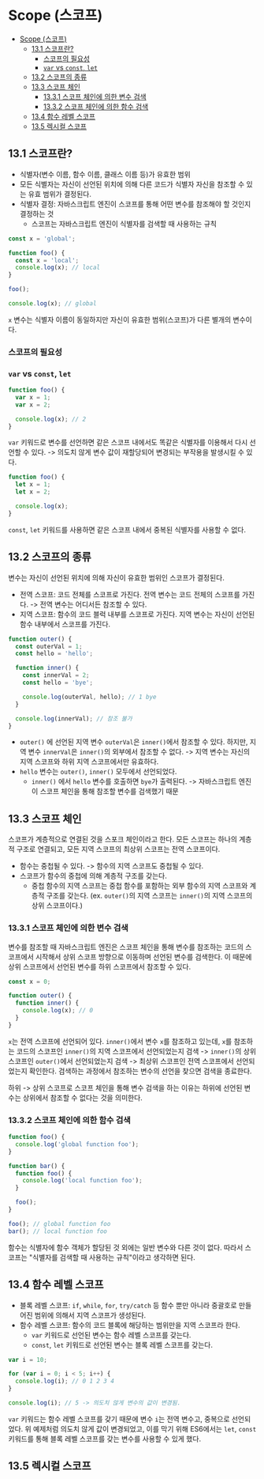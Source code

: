 # Scope (스코프)

- [Scope (스코프)](#scope-스코프)
  - [13.1 스코프란?](#131-스코프란)
    - [스코프의 필요성](#스코프의-필요성)
    - [`var` vs `const`, `let`](#var-vs-const-let)
  - [13.2 스코프의 종류](#132-스코프의-종류)
  - [13.3 스코프 체인](#133-스코프-체인)
    - [13.3.1 스코프 체인에 의한 변수 검색](#1331-스코프-체인에-의한-변수-검색)
    - [13.3.2 스코프 체인에 의한 함수 검색](#1332-스코프-체인에-의한-함수-검색)
  - [13.4 함수 레벨 스코프](#134-함수-레벨-스코프)
  - [13.5 렉시컬 스코프](#135-렉시컬-스코프)

## 13.1 스코프란?

- 식별자(변수 이름, 함수 이름, 클래스 이름 등)가 유효한 범위
- 모든 식별자는 자신이 선언된 위치에 의해 다른 코드가 식별자 자신을 참조할 수 있는 유효 범위가 결정된다.
- 식별자 결정: 자바스크립트 엔진이 스코프를 통해 어떤 변수를 참조해야 할 것인지 결정하는 것
  - 스코프는 자바스크립트 엔진이 식별자를 검색할 때 사용하는 규칙

```javascript
const x = 'global';

function foo() {
  const x = 'local';
  console.log(x); // local
}

foo();

console.log(x); // global
```

`x` 변수는 식별자 이름이 동일하지만 자신이 유효한 범위(스코프)가 다른 별개의 변수이다.

### 스코프의 필요성

### `var` vs `const`, `let`

```javascript
function foo() {
  var x = 1;
  var x = 2;

  console.log(x); // 2
}
```

`var` 키워드로 변수를 선언하면 같은 스코프 내에서도 똑같은 식별자를 이용해서 다시 선언할 수 있다. -> 의도치 않게 변수 값이 재할당되어 변경되는 부작용을 발생시킬 수 있다.

```javascript
function foo() {
  let x = 1;
  let x = 2;

  console.log(x);
}
```

`const`, `let` 키워드를 사용하면 같은 스코프 내에서 중복된 식별자를 사용할 수 없다.

## 13.2 스코프의 종류

변수는 자신이 선언된 위치에 의해 자신이 유효한 범위인 스코프가 결정된다.

- 전역 스코프: 코드 전체를 스코프로 가진다. 전역 변수는 코드 전체의 스코프를 가진다. -> 전역 변수는 어디서든 참조할 수 있다.
- 지역 스코프: 함수의 코드 블럭 내부를 스코프로 가진다. 지역 변수는 자신이 선언된 함수 내부에서 스코프를 가진다.

```javascript
function outer() {
  const outerVal = 1;
  const hello = 'hello';

  function inner() {
    const innerVal = 2;
    const hello = 'bye';

    console.log(outerVal, hello); // 1 bye
  }

  console.log(innerVal); // 참조 불가
}
```

- `outer()` 에 선언된 지역 변수 `outerVal`은 `inner()`에서 참조할 수 있다. 하지만, 지역 변수 `innerVal`은 `inner()`의 외부에서 참조할 수 없다. -> 지역 변수는 자신의
  지역 스코프와 하위 지역 스코프에서만 유효하다.
- `hello` 변수는 `outer()`, `inner()` 모두에서 선언되었다.
  - `inner()` 에서 `hello` 변수를 호출하면 `bye`가 출력된다. -> 자바스크립트 엔진이 스코프 체인을 통해 참조할 변수를 검색했기 때문

## 13.3 스코프 체인

스코프가 계층적으로 연결된 것을 스포크 체인이라고 한다. 모든 스코프는 하나의 계층적 구조로 연결되고, 모든 지역 스코프의 최상위 스코프는 전역 스코프이다.

- 함수는 중첩될 수 있다. -> 함수의 지역 스코프도 중첩될 수 있다.
- 스코프가 함수의 중첩에 의해 계층적 구조를 갖는다.
  - 중첩 함수의 지역 스코프는 중첩 함수를 포함하는 외부 함수의 지역 스코프와 계층적 구조를 갖는다. (ex. `outer()`의 지역 스코프는 `inner()`의 지역 스코프의 상위 스코프이다.)

### 13.3.1 스코프 체인에 의한 변수 검색

변수를 참조할 때 자바스크립트 엔진은 스코프 체인을 통해 변수를 참조하는 코드의 스코프에서 시작해서 상위 스코프 방향으로 이동하며 선언된 변수를 검색한다. 이 때문에 상위 스코프에서 선언된 변수를 하위 스코프에서
참조할 수 있다.

```javascript
const x = 0;

function outer() {
  function inner() {
    console.log(x); // 0
  }
}
```

`x`는 전역 스코프에 선언되어 있다. `inner()`에서 변수 `x`를 참조하고 있는데, `x`를 참조하는 코드의 스코프인 `inner()`의 지역 스코프에서 선언되었는지 검색 -> `inner()`의 상위
스코프인 `outer()`에서 선언되었는지 검색 -> 최상위 스코프인 전역 스코프에서 선언되었는지 확인한다. 검색하는 과정에서 참조하는 변수의 선언을 찾으면 검색을 종료한다.

하위 -> 상위 스코프로 스코프 체인을 통해 변수 검색을 하는 이유는 하위에 선언된 변수는 상위에서 참조할 수 없다는 것을 의미한다.

### 13.3.2 스코프 체인에 의한 함수 검색

```javascript
function foo() {
  console.log('global function foo');
}

function bar() {
  function foo() {
    console.log('local function foo');
  }

  foo();
}

foo(); // global function foo
bar(); // local function foo
```

함수는 식별자에 함수 객체가 할당된 것 외에는 일반 변수와 다른 것이 없다. 따라서 스코프는 "식별자를 검색할 때 사용하는 규칙"이라고 생각하면 된다.

## 13.4 함수 레벨 스코프

- 블록 레벨 스코프: `if`, `while`, `for`, `try/catch` 등 함수 뿐만 아니라 중괄호로 만들어진 범위에 의해서 지역 스코프가 생성된다.
- 함수 레벨 스코프: 함수의 코드 블록에 해당하는 범위만을 지역 스코프라 한다.
  - `var` 키워드로 선언된 변수는 함수 레벨 스코프를 갖는다.
  - `const`, `let` 키워드로 선언된 변수는 블록 레벨 스코프를 갖는다.

```javascript
var i = 10;

for (var i = 0; i < 5; i++) {
  console.log(i); // 0 1 2 3 4
}

console.log(i); // 5 -> 의도치 않게 변수의 값이 변경됨.
```

`var` 키워드는 함수 레벨 스코프를 갖기 때문에 변수 `i`는 전역 변수고, 중복으로 선언되었다. 위 예제처럼 의도치 않게 값이 변경되었고, 이를 막기 위해 ES6에서는 `let`, `const` 키워드를 통해
블록 레벨 스코프를 갖는 변수를 사용할 수 있게 했다.

## 13.5 렉시컬 스코프
